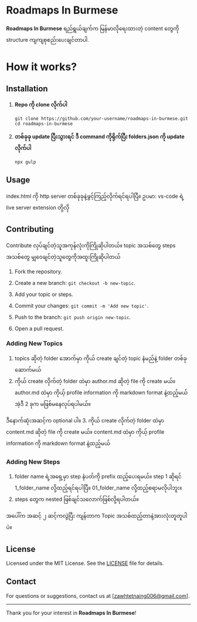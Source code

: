# Roadmaps In Burmese

**Roadmaps In Burmese** ရည်ရွယ်ချက်က  မြန်မာလိုရေးထားတဲ့ content တွေကို structure ကျကျစုစည်းပေးချင်တာပါ.

# How it works?


## Installation

1. **Repo ကို clone လိုက်ပါ**

   ```
   git clone https://github.com/your-username/roadmaps-in-burmese.git
   cd roadmaps-in-burmese
   ```

2. **တစ်ခုခု update ပြီးသွားရင် ဒီ command ကိုရိုက်ပြီး folders.json ကို update လိုက်ပါ**

   ```
   npx gulp
   ```

## Usage

index.html ကို http server တစ်ခုခုနဲ့ဖွင့်ကြည့်လိုက်ရင်ရပါပြီ။ ဥပမာ: vs-code ရဲ့ live server extension တို့လို

## Contributing

Contribute  လုပ်ချင်တဲ့သူအကုန်လုံးကိုကြိုဆိုပါတယ်။ topic အသစ်တွေ steps အသစ်တွေ မျှ၀ေချင်တဲ့သူတွေကိုအထူးကြိုဆိုပါတယ်

1. Fork the repository.

2. Create a new branch: `git checkout -b new-topic`.
3. Add your topic or steps.
4. Commit your changes: `git commit -m 'Add new topic'`.
5. Push to the branch: `git push origin new-topic`.
6. Open a pull request.

### Adding New Topics
1. topics ဆိုတဲ့ folder အောက်မှာ ကိုယ် create ချင်တဲ့ topic နံမည်နဲ့ folder တစ်ခုဆောက်မယ်
2. ကိုယ် create လိုက်တဲ့ folder ထဲမှာ author.md ဆိုတဲ့ file ကို create မယ်။  author.md ထဲမှာ  ကိုယ့် profile information ကို markdown format နဲ့ထည့်မယ်
အဲ့ဒီ 2 ခုက မဖြစ်မနေလုပ်ရပါမယ်။ 

ဒီနောက်ဆုံးအဆင့်က optional ပါ။
3. ကိုယ် create လိုက်တဲ့ folder ထဲမှာ content.md ဆိုတဲ့ file ကို create မယ်။ content.md ထဲမှာ ကိုယ့် profile information ကို markdown format နဲ့ထည့်မယ်

### Adding New Steps
1. folder name ရဲ့အရှေ့မှာ step နံပတ်ကို prefix ထည့်ပေးရမယ်။ step 1 ဆိုရင် 1_folder_name လို့ထည့်ရင်ရပါပြီ။ 01_folder_name လို့ထည့်စရာမလိုပါဘူး။ 
2. steps တွေက nested ဖြစ်ချင်သလောက်ဖြစ်လို့ရပါတယ်။ 

အပေါ်က အဆင့် ၂ ဆင့်ကလွဲပြီး ကျန်တာက Topic အသစ်ထည့်တာနဲ့အားလုံးတူတူပါပဲ။ 

## License

Licensed under the MIT License. See the [LICENSE](LICENSE) file for details.

## Contact

For questions or suggestions, contact us at [zawhtetnaing006@gmail.com].

---

Thank you for your interest in **Roadmaps In Burmese**!